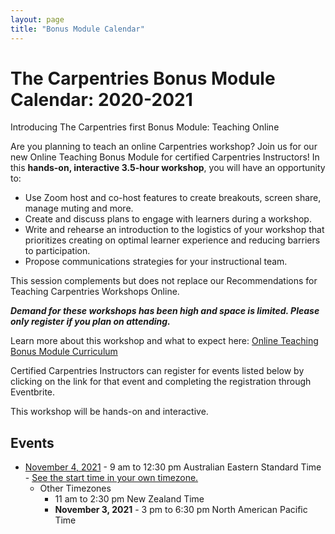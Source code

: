 ```yaml
---
layout: page
title: "Bonus Module Calendar"
---
```


# The Carpentries Bonus Module Calendar: 2020-2021
Introducing The Carpentries first Bonus Module: Teaching Online

Are you planning to teach an online Carpentries workshop? Join us for our new Online Teaching Bonus Module for certified Carpentries Instructors! In this **hands-on, interactive 3.5-hour workshop**, you will have an opportunity to:
- Use Zoom host and co-host features to create breakouts, screen share, manage muting and more.
- Create and discuss plans to engage with learners during a workshop.
- Write and rehearse an introduction to the logistics of your workshop that prioritizes creating on optimal learner experience and reducing barriers to participation. 
- Propose communications strategies for your instructional team.

This session complements but does not replace our Recommendations for Teaching Carpentries Workshops Online.

***Demand for these workshops has been high and space is limited. Please only register if you plan on attending.*** 

Learn more about this workshop and what to expect here: [Online Teaching Bonus Module Curriculum](https://carpentries.github.io/instructor-training-bonus-modules/)

Certified Carpentries Instructors can register for events listed below by clicking on the link for that event and completing the registration through Eventbrite.


This workshop will be hands-on and interactive.

## Events

* [November 4, 2021](https://www.eventbrite.com/e/bonus-module-teaching-online-nov-4-australian-eastern-standard-time-tickets-178922741737) - 9 am to 12:30 pm Australian Eastern Standard Time - [See the start time in your own timezone.](https://www.timeanddate.com/worldclock/fixedtime.html?iso=20211104T09&p1=240&ah=3&am=30)
  * Other Timezones 
    * 11 am to 2:30 pm New Zealand Time 
    * **November 3, 2021** - 3 pm to 6:30 pm North American Pacific Time

